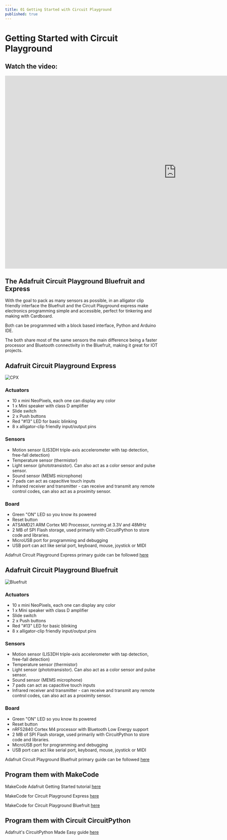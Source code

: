 ```yaml
---
title: 01 Getting Started with Circuit Playground
published: true
---
```

# Getting Started with Circuit Playground

## Watch the video:

<iframe width="1127" height="634" src="https://www.youtube.com/embed/cKwKSDApl_8" frameborder="0" allow="accelerometer; autoplay; clipboard-write; encrypted-media; gyroscope; picture-in-picture" allowfullscreen></iframe>

## The Adafruit Circuit Playground Bluefruit and Express

With the goal to pack as many sensors as possible, in an alligator clip friendly interface the Bluefruit and the Circuit Playground express make electronics programming simple and accessible, perfect for tinkering and making with Cardboard.

Both can be programmed with a block based interface, Python and Arduino IDE.

The both share most of the same sensors the main difference being a faster processor and Bluetooth connectivity in the Bluefruit, making it great for IOT projects.

## Adafruit Circuit Playground Express

![CPX](https://cdn-learn.adafruit.com/assets/assets/000/046/949/large1024/circuit_playground_cpx03.jpg?1507071350)

### Actuators
- 10 x mini NeoPixels, each one can display any color
- 1 x Mini speaker with class D amplifier
- Slide switch
- 2 x Push buttons
- Red "#13" LED for basic blinking
- 8 x alligator-clip friendly input/output pins

### Sensors

- Motion sensor (LIS3DH triple-axis accelerometer with tap detection, free-fall detection)
- Temperature sensor (thermistor)
- Light sensor (phototransistor). Can also act as a color sensor and pulse sensor.
- Sound sensor (MEMS microphone)
- 7 pads can act as capacitive touch inputs
- Infrared receiver and transmitter - can receive and transmit any remote control codes, can also act as a proximity sensor.

### Board

- Green "ON" LED so you know its powered
- Reset button
- ATSAMD21 ARM Cortex M0 Processor, running at 3.3V and 48MHz
- 2 MB of SPI Flash storage, used primarily with CircuitPython to store code and libraries.
- MicroUSB port for programming and debugging
- USB port can act like serial port, keyboard, mouse, joystick or MIDI

Adafruit Circuit Playground Express primary guide can be followed [here](https://learn.adafruit.com/adafruit-circuit-playground-express)

## Adafruit Circuit Playground Bluefruit
![Bluefruit](https://cdn-learn.adafruit.com/assets/assets/000/080/516/large1024/adafruit_products_CPB_Front.jpg?1567701679)

### Actuators
- 10 x mini NeoPixels, each one can display any color
- 1 x Mini speaker with class D amplifier
- Slide switch
- 2 x Push buttons
- Red "#13" LED for basic blinking
- 8 x alligator-clip friendly input/output pins

### Sensors

- Motion sensor (LIS3DH triple-axis accelerometer with tap detection, free-fall detection)
- Temperature sensor (thermistor)
- Light sensor (phototransistor). Can also act as a color sensor and pulse sensor.
- Sound sensor (MEMS microphone)
- 7 pads can act as capacitive touch inputs
- Infrared receiver and transmitter - can receive and transmit any remote control codes, can also act as a proximity sensor.

### Board

- Green "ON" LED so you know its powered
- Reset button
- nRF52840 Cortex M4 processor with Bluetooth Low Energy support
- 2 MB of SPI Flash storage, used primarily with CircuitPython to store code and libraries.
- MicroUSB port for programming and debugging
- USB port can act like serial port, keyboard, mouse, joystick or MIDI

Adafruit Circuit Playground Bluefruit primary guide can be followed [here](https://learn.adafruit.com/adafruit-circuit-playground-bluefruit)


## Program them with MakeCode

MakeCode Adafruit Getting Started tutorial [here](https://learn.adafruit.com/makecode/)

MakeCode for Circuit Playground Express [here](https://makecode.adafruit.com/)

MakeCode for Circuit Playground Bluefruit [here](https://maker.makecode.com/)

## Program them with Circuit CircuitPython

Adafruit's CircuitPython Made Easy guide [here](https://learn.adafruit.com/circuitpython-made-easy-on-circuit-playground-express)
